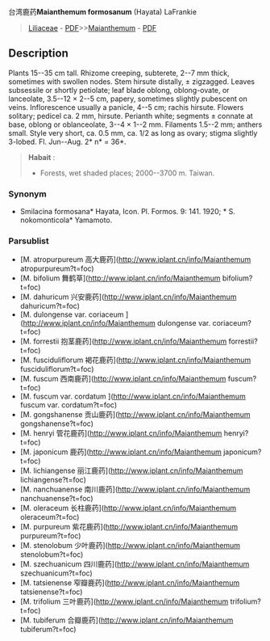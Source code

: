 台湾鹿药**Maianthemum formosanum** (Hayata) LaFrankie

> [Liliaceae](http://www.iplant.cn/info/Liliaceae?t=foc) - [PDF](http://www.iplant.cn/foc/pdf/Liliaceae.pdf)>>[Maianthemum](http://www.iplant.cn/info/Maianthemum?t=foc) - [PDF](http://www.iplant.cn/foc/pdf/Maianthemum.pdf)
## Description

Plants 15--35 cm tall. Rhizome creeping, subterete, 2--7 mm thick, sometimes with swollen nodes. Stem hirsute distally, ± zigzagged. Leaves subsessile or shortly petiolate; leaf blade oblong, oblong-ovate, or lanceolate, 3.5--12 × 2--5 cm, papery, sometimes slightly pubescent on veins. Inflorescence usually a panicle, 4--5 cm; rachis hirsute. Flowers solitary; pedicel ca. 2 mm, hirsute. Perianth white; segments ± connate at base, oblong or oblanceolate, 3--4 × 1--2 mm. Filaments 1.5--2 mm; anthers small. Style very short, ca. 0.5 mm, ca. 1/2 as long as ovary; stigma slightly 3-lobed. Fl. Jun--Aug. 2* n* = 36*.


> **Habait** : 
>* Forests, wet shaded places; 2000--3700 m. Taiwan.

### Synonym
* Smilacina formosana* Hayata, Icon. Pl. Formos. 9: 141. 1920; * S. nokomonticola* Yamamoto.


### Parsublist

* [M.  atropurpureum  高大鹿药](http://www.iplant.cn/info/Maianthemum atropurpureum?t=foc)
* [M.  bifolium  舞鹤草](http://www.iplant.cn/info/Maianthemum bifolium?t=foc)
* [M.  dahuricum  兴安鹿药](http://www.iplant.cn/info/Maianthemum dahuricum?t=foc)
* [M.  dulongense var. coriaceum  ](http://www.iplant.cn/info/Maianthemum dulongense var. coriaceum?t=foc)
* [M.  forrestii  抱茎鹿药](http://www.iplant.cn/info/Maianthemum forrestii?t=foc)
* [M.  fusciduliflorum  褐花鹿药](http://www.iplant.cn/info/Maianthemum fusciduliflorum?t=foc)
* [M.  fuscum  西南鹿药](http://www.iplant.cn/info/Maianthemum fuscum?t=foc)
* [M.  fuscum var. cordatum  ](http://www.iplant.cn/info/Maianthemum fuscum var. cordatum?t=foc)
* [M.  gongshanense  贡山鹿药](http://www.iplant.cn/info/Maianthemum gongshanense?t=foc)
* [M.  henryi  管花鹿药](http://www.iplant.cn/info/Maianthemum henryi?t=foc)
* [M.  japonicum  鹿药](http://www.iplant.cn/info/Maianthemum japonicum?t=foc)
* [M.  lichiangense  丽江鹿药](http://www.iplant.cn/info/Maianthemum lichiangense?t=foc)
* [M.  nanchuanense  南川鹿药](http://www.iplant.cn/info/Maianthemum nanchuanense?t=foc)
* [M.  oleraceum  长柱鹿药](http://www.iplant.cn/info/Maianthemum oleraceum?t=foc)
* [M.  purpureum  紫花鹿药](http://www.iplant.cn/info/Maianthemum purpureum?t=foc)
* [M.  stenolobum  少叶鹿药](http://www.iplant.cn/info/Maianthemum stenolobum?t=foc)
* [M.  szechuanicum  四川鹿药](http://www.iplant.cn/info/Maianthemum szechuanicum?t=foc)
* [M.  tatsienense  窄瓣鹿药](http://www.iplant.cn/info/Maianthemum tatsienense?t=foc)
* [M.  trifolium  三叶鹿药](http://www.iplant.cn/info/Maianthemum trifolium?t=foc)
* [M.  tubiferum  合瓣鹿药](http://www.iplant.cn/info/Maianthemum tubiferum?t=foc)
